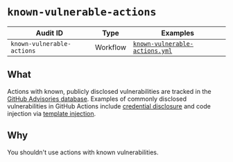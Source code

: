 # `known-vulnerable-actions`

| Audit ID | Type | Examples |
| -------- | ---- | -------- |
| `known-vulnerable-actions` | Workflow | [`known-vulnerable-actions.yml`](https://github.com/woodruffw/gha-hazmat/blob/main/.github/workflows/known-vulnerable-actions.yml)

## What

Actions with known, publicly disclosed vulnerabilities are tracked in the
[GitHub Advisories database]. Examples of commonly disclosed vulnerabilities
in GitHub Actions include [credential disclosure] and code injection
via [template injection].

## Why

You shouldn't use actions with known vulnerabilities.

[GitHub Advisories database]: https://github.com/advisories

[credential disclosure]: ./artipacked.md

[template injection]: ./template-injection.md
